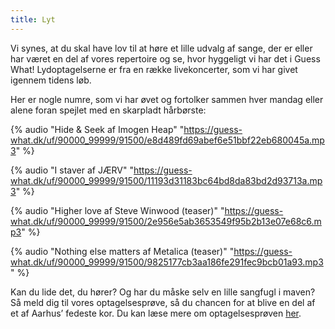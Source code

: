 ```yaml
---
title: Lyt
---
```


Vi synes, at du skal have lov til at høre et lille udvalg af sange, der er eller har været en del af vores repertoire og se, hvor hyggeligt vi har det i Guess What! Lydoptagelserne er fra en række livekoncerter, som vi har givet igennem tidens løb. 

Her er nogle numre, som vi har øvet og fortolker sammen hver mandag eller alene foran spejlet med en skarpladt hårbørste:

{% audio "Hide & Seek af Imogen Heap" "https://guess-what.dk/uf/90000_99999/91500/e8d489fd69abef6e51bbf22eb680045a.mp3" %}

{% audio "I staver af JÆRV" "https://guess-what.dk/uf/90000_99999/91500/11193d31183bc64bd8da83bd2d93713a.mp3" %}

{% audio "Higher love af Steve Winwood (teaser)" "https://guess-what.dk/uf/90000_99999/91500/2e956e5ab3653549f95b2b13e07e68c6.mp3" %}

{% audio "Nothing else matters af Metalica (teaser)" "https://guess-what.dk/uf/90000_99999/91500/9825177cb3aa186fe291fec9bcb01a93.mp3" %}
 
Kan du lide det, du hører?
Og har du måske selv en lille sangfugl i maven? Så meld dig til vores optagelsesprøve, så du chancen for at blive en del af et af Aarhus’ fedeste kor. Du kan læse mere om optagelsesprøven [her](/kontakt).
